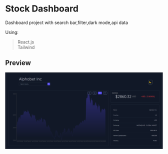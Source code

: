 # Stock Dashboard

Dashboard project with search bar,filter,dark mode,api data 


Using:

> React.js  
> Tailwind


## Preview

![overview](./public/Capture.PNG)

